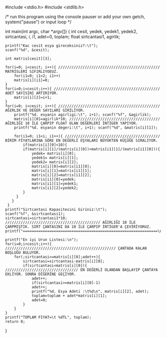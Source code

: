 #include <stdio.h>
#include <stdlib.h>

/* run this program using the console pauser or add your own getch, system("pause") or input loop */

int main(int argc, char *argv[]) {
	int cesit, yedek, yedek1, yedek2, sirtcantasi, i, i1, adet=0, toplam;
	float sirtcantasi1, agirlik;
	
	printf("Kac cesit esya gireceksiniz?:\t");
	scanf("%d", &cesit);
	
	int matris[cesit][3];
	
	for(i=0; i<cesit; i++){ ////////////////////////////////////////////// MATRİSLERİ SIFIRLIYOEUZ.
		for(i1=0; i1<2; i1++)
		matris[i][i1]=0;
	}
	for(i=0;i<cesit;i++){ //////////////////////////////////////////////// ADET SAYISINI ARTIRIYOR.
		matris[i][2]=i+1;
	}
	for(i=0; i<cesit; i++){ ////////////////////////////////////////////// AĞIRLIK VE DEĞER SAYILARI GİRİLİYOR.
		printf("%d. esyanin agirligi:\t", i+1); scanf("%f", &agirlik);
		matris[i][0]=agirlik*10; ///////////////////////////////////////// AĞIRLIĞI 10 İLE ÇARPIP FLOAT OLAN DEĞERLERİ İNTİGER YAPIYOR.
		printf("%d. esyanin degeri:\t", i+1); scanf("%d", &matris[i][1]);
		
		for(i1=0; i1<i; i1++){ /////////////////////////////////////////// BİRİM FİYATLARINA GÖRE EN DEĞERLİ EŞYALARI BÜYÜKTEN KÜÇÜĞE SIRALIYOR.
			if(matris[i][0]<10){
			if(matris[i][1]/(matris[i][0])>matris[i1][1]/(matris[i1][0])){
				yedek= matris[i][0];
				yedek1= matris[i][1];
				yedek2= matris[i][2];
				matris[i][0]=matris[i1][0];
				matris[i][1]=matris[i1][1];
				matris[i][2]=matris[i1][2];
				matris[i1][0]=yedek;
				matris[i1][1]=yedek1;
				matris[i1][2]=yedek2;
			}
		 }
	   }
     }		
	printf("Sirtcantasi Kapasitesini Giriniz:\t"); 
	scanf("%f", &sirtcantasi1);
	sirtcantasi=sirtcantasi1*10; /////////////////////////////////////////// AĞIRLIĞI 10 İLE ÇARPMIŞTIK. SIRT ÇANTASINI DA 10 İLE ÇARPIP İNTİGER'A ÇEVİRİYORUZ.
	printf("=============================================================\n");

	printf("En iyi Urun Listesi:\n");
	for(i=0;i<cesit;i++){ ////////////////////////////////////////////////// ÇANTADA KALAN BOŞLUĞU BULUYOR.
		for(;sirtcantasi>=matris[i][0];adet++){
			sirtcantasi=sirtcantasi-matris[i][0];
			if(sirtcantasi<matris[i][0]){ ///////////////////////////////// EN DEĞERLİ OLANDAN BAŞLAYIP ÇANTAYA EKLİYOR. SONRA DİĞERİNE GEÇİYOR.
				adet++;
				if(sirtcantasi>=matris[i][0]-1)
				adet++;
				printf("%d. Esya Adeti :\t%d\n", matris[i][2], adet);
				toplam=toplam + adet*matris[i][1];
				adet=0;
			}
		}
	}
	printf("TOPLAM FIYAT=\t %dTL", toplam);
	return 0; 
}
